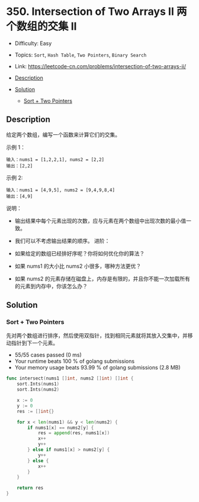 <!-- omit in toc -->
# 350. Intersection of Two Arrays II 两个数组的交集 II

- Difficulty: Easy
- Topics: `Sort`, `Hash Table`, `Two Pointers`, `Binary Search`
- Link: https://leetcode-cn.com/problems/intersection-of-two-arrays-ii/

- [Description](#description)
- [Solution](#solution)
  - [Sort + Two Pointers](#sort--two-pointers)

## Description

给定两个数组，编写一个函数来计算它们的交集。


示例 1：
```
输入：nums1 = [1,2,2,1], nums2 = [2,2]
输出：[2,2]
```
示例 2:
```
输入：nums1 = [4,9,5], nums2 = [9,4,9,8,4]
输出：[4,9]
```

说明：

- 输出结果中每个元素出现的次数，应与元素在两个数组中出现次数的最小值一致。
- 我们可以不考虑输出结果的顺序。
进阶：

- 如果给定的数组已经排好序呢？你将如何优化你的算法？
- 如果 nums1 的大小比 nums2 小很多，哪种方法更优？
- 如果 nums2 的元素存储在磁盘上，内存是有限的，并且你不能一次加载所有的元素到内存中，你该怎么办？


## Solution

### Sort + Two Pointers

先对两个数组进行排序，然后使用双指针，找到相同元素就将其放入交集中，并移动指针到下一个元素。

- 55/55 cases passed (0 ms)
- Your runtime beats 100 % of golang submissions
- Your memory usage beats 93.99 % of golang submissions (2.8 MB)

```go
func intersect(nums1 []int, nums2 []int) []int {
	sort.Ints(nums1)
	sort.Ints(nums2)

	x := 0
	y := 0
	res := []int{}

	for x < len(nums1) && y < len(nums2) {
		if nums1[x] == nums2[y] {
			res = append(res, nums1[x])
			x++
			y++
		} else if nums1[x] > nums2[y] {
			y++
		} else {
			x++
		}
	}

	return res
}
```

